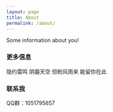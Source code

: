 ```yaml
---
layout: page
title: About
permalink: /about/
---
```


Some information about you!

### 更多信息

隐约雷鸣 阴霾天空 但盼风雨来 能留你在此

### 联系我

QQ群：1051795657

